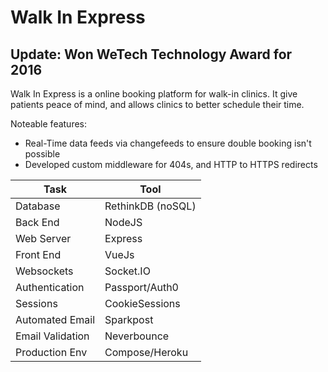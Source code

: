# Walk In Express

## Update: Won WeTech Technology Award for 2016 ##

Walk In Express is a online booking platform for walk-in clinics. It give patients peace of mind, and allows clinics to better schedule their time.


Noteable features: 
* Real-Time data feeds via changefeeds to ensure double booking isn't possible
* Developed custom middleware for 404s, and HTTP to HTTPS redirects


| Task           | Tool             |
| -------------  |------------------| 
| Database       | RethinkDB (noSQL)|
| Back End       | NodeJS           |
| Web Server     | Express          |
| Front End      | VueJs            |
| Websockets     | Socket.IO        |
| Authentication | Passport/Auth0   |
| Sessions       | CookieSessions   |
| Automated Email| Sparkpost        |
|Email Validation| Neverbounce      |
|Production Env  | Compose/Heroku   |


